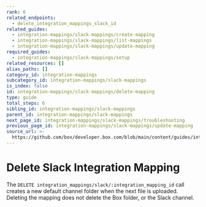 ```yaml
---
rank: 6
related_endpoints:
  - delete_integration_mappings_slack_id
related_guides:
  - integration-mappings/slack-mappings/create-mapping
  - integration-mappings/slack-mappings/list-mappings
  - integration-mappings/slack-mappings/update-mapping
required_guides:
  - integration-mappings/slack-mappings/setup
related_resources: []
alias_paths: []
category_id: integration-mappings
subcategory_id: integration-mappings/slack-mappings
is_index: false
id: integration-mappings/slack-mappings/delete-mapping
type: guide
total_steps: 6
sibling_id: integration-mappings/slack-mappings
parent_id: integration-mappings/slack-mappings
next_page_id: integration-mappings/slack-mappings/troubleshooting
previous_page_id: integration-mappings/slack-mappings/update-mapping
source_url: >-
  https://github.com/box/developer.box.com/blob/main/content/guides/integration-mappings/slack-mappings/delete-mapping.md
---
```

# Delete Slack Integration Mapping

The `DELETE integration_mappings/slack/:integration_mapping_id`
call creates a new default channel folder
when the next file is uploaded.
Deleting the mapping does not delete the Box folder,
or the Slack channel.

<Samples id='delete_integration_mappings_slack_id' >

</Samples>